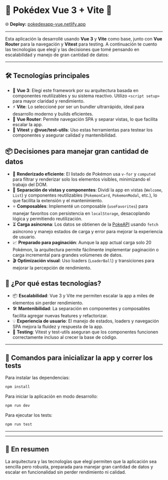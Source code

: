 # 🚀 Pokédex Vue 3 + Vite 🚀

🌐 **Deploy:** [pokedexapp-vue.netlify.app](https://pokedexapp-vue.netlify.app/)

---

Esta aplicación la desarrollé usando **Vue 3** y **Vite** como base, junto con **Vue Router** para la navegación y **Vitest** para testing. A continuación te cuento las tecnologías que elegí y las decisiones que tomé pensando en escalabilidad y manejo de gran cantidad de datos:

---

## 🛠️ Tecnologías principales

* 🎨 **Vue 3**: Elegí este framework por su arquitectura basada en componentes reutilizables y su sistema reactivo. Utilizo `<script setup>` para mayor claridad y rendimiento.
* ⚡ **Vite**: Lo seleccioné por ser un bundler ultrarrápido, ideal para desarrollo moderno y builds eficientes.
* 🧭 **Vue Router**: Permite navegación SPA y separar vistas, lo que facilita escalar la app.
* 🧪 **Vitest** y **@vue/test-utils**: Uso estas herramientas para testear los componentes y asegurar calidad y mantenibilidad.

## 📦 Decisiones para manejar gran cantidad de datos

* 🔄 **Renderizado eficiente**: El listado de Pokémon usa `v-for` y `computed` para filtrar y renderizar solo los elementos visibles, minimizando el trabajo del DOM.
* 🧩 **Separación de vistas y componentes**: Dividí la app en vistas (`Welcome`, `List`) y componentes reutilizables (`PokemonCard`, `PokemonModal`, etc.), lo que facilita la extensión y el mantenimiento.
* ⭐ **Composables**: Implementé un composable (`useFavorites`) para manejar favoritos con persistencia en `localStorage`, desacoplando lógica y permitiendo reutilización.
* ⏳ **Carga asíncrona**: Los datos se obtienen de la [PokeAPI](https://pokeapi.co/) usando `fetch` asíncrono y manejo estados de carga y error para mejorar la experiencia de usuario.
* 📈 **Preparado para paginación**: Aunque la app actual carga solo 20 Pokémon, la arquitectura permite fácilmente implementar paginación o carga incremental para grandes volúmenes de datos.
* 🎬 **Optimización visual**: Uso loaders (`LoaderBall`) y transiciones para mejorar la percepción de rendimiento.

## 🤔 ¿Por qué estas tecnologías?

* 📦 **Escalabilidad**: Vue 3 y Vite me permiten escalar la app a miles de elementos sin perder rendimiento.
* 🛠️ **Mantenibilidad**: La separación en componentes y composables facilita agregar nuevas features y refactorizar.
* 💡 **Experiencia de usuario**: El manejo de estados, loaders y navegación SPA mejora la fluidez y respuesta de la app.
* 🧪 **Testing**: Vitest y test-utils aseguran que los componentes funcionen correctamente incluso al crecer la base de código.

---

## 📝 Comandos para inicializar la app y correr los tests

Para instalar las dependencias:
```bash
npm install
```

Para iniciar la aplicación en modo desarrollo:
```bash
npm run dev
```

Para ejecutar los tests:
```bash
npm run test
```

---

---

## 🏁 En resumen

La arquitectura y las tecnologías que elegí permiten que la aplicación sea sencilla pero robusta, preparada para manejar gran cantidad de datos y escalar en funcionalidad sin perder rendimiento ni calidad.

